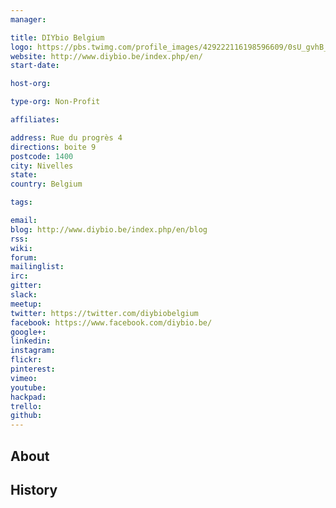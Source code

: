 ```yaml
---
manager:

title: DIYbio Belgium
logo: https://pbs.twimg.com/profile_images/429222116198596609/0sU_gvhB_400x400.jpeg
website: http://www.diybio.be/index.php/en/
start-date:

host-org:

type-org: Non-Profit

affiliates:

address: Rue du progrès 4
directions: boite 9
postcode: 1400
city: Nivelles
state:
country: Belgium

tags:

email:
blog: http://www.diybio.be/index.php/en/blog
rss:
wiki:
forum:
mailinglist:
irc:
gitter:
slack:
meetup:
twitter: https://twitter.com/diybiobelgium
facebook: https://www.facebook.com/diybio.be/
google+:
linkedin:
instagram:
flickr:
pinterest:
vimeo:
youtube:
hackpad:
trello:
github:
---
```


## About

## History
